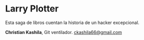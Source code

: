 # Larry Plotter

Esta saga de libros cuentan la historia de un hacker excepcional.

**Christian Kashila**, Git ventilador.
ckashila66@gmail.com
